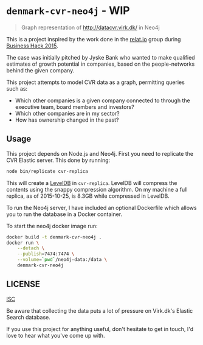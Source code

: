 `denmark-cvr-neo4j` - WIP
=========================

> Graph representation of http://datacvr.virk.dk/ in Neo4j

This is a project inspired by the work done in the [relat.io](https://businesshack2015.wordpress.com/2015/10/12/gruppe-8/) group during
[Business Hack 2015](https://data.virk.dk/events/business-hack-2015).

The case was initially pitched by Jyske Bank who wanted to make qualified
estimates of growth potential in companies, based on the people-networks behind
the given company.

This project attempts to model CVR data as a graph, permitting queries such as:

* Which other companies is a given company connected to through the executive team,
  board members and investors?
* Which other companies are in my sector?
* How has ownership changed in the past?

Usage
-----

This project depends on Node.js and Neo4j. First you need to replicate the CVR
Elastic server. This done by running:

```sh
node bin/replicate cvr-replica
```

This will create a [LevelDB](http://leveldb.org/) in `cvr-replica`.
LevelDB will compress the contents using the snappy compression algorithm.
On my machine a full replica, as of 2015-10-25, is 8.3GB while compressed in LevelDB.

To run the Neo4j server, I have included an optional Dockerfile which allows you
to run the database in a Docker container.

To start the neo4j docker image run:

```sh
docker build -t denmark-cvr-neo4j .
docker run \
    --detach \
    --publish=7474:7474 \
    --volume=`pwd`/neo4j-data:/data \
    denmark-cvr-neo4j
```

LICENSE
-------

[ISC](LICENSE)

Be aware that collecting the data puts a lot of pressure on Virk.dk's
Elastic Search database.

If you use this project for anything useful, don't hesitate to get in touch,
I'd love to hear what you've come up with.
